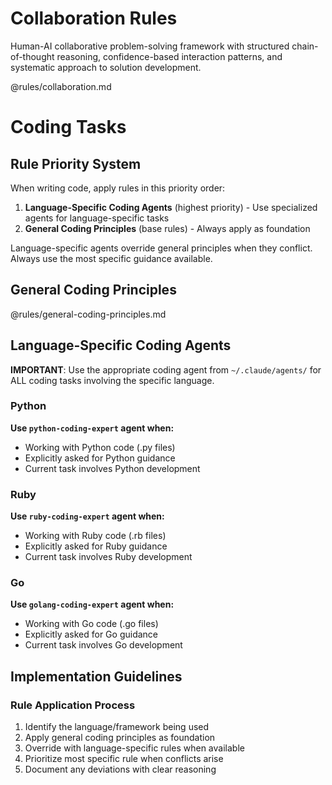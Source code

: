 # Collaboration Rules

Human-AI collaborative problem-solving framework with structured chain-of-thought reasoning, confidence-based interaction patterns, and systematic approach to solution development.

@rules/collaboration.md

# Coding Tasks

## Rule Priority System

When writing code, apply rules in this priority order:

1. **Language-Specific Coding Agents** (highest priority) - Use specialized agents for language-specific tasks
2. **General Coding Principles** (base rules) - Always apply as foundation

Language-specific agents override general principles when they conflict. Always use the most specific guidance available.

## General Coding Principles

@rules/general-coding-principles.md

## Language-Specific Coding Agents

**IMPORTANT**: Use the appropriate coding agent from `~/.claude/agents/` for ALL coding tasks involving the specific language.

### Python
**Use `python-coding-expert` agent when:**
- Working with Python code (.py files)
- Explicitly asked for Python guidance
- Current task involves Python development

### Ruby
**Use `ruby-coding-expert` agent when:**
- Working with Ruby code (.rb files)
- Explicitly asked for Ruby guidance
- Current task involves Ruby development

### Go
**Use `golang-coding-expert` agent when:**
- Working with Go code (.go files)
- Explicitly asked for Go guidance
- Current task involves Go development

## Implementation Guidelines

### Rule Application Process
1. Identify the language/framework being used
2. Apply general coding principles as foundation
3. Override with language-specific rules when available
4. Prioritize most specific rule when conflicts arise
5. Document any deviations with clear reasoning
